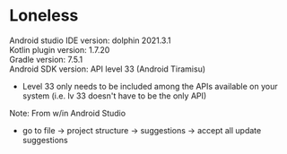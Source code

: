 # Loneless
Android studio IDE version: dolphin 2021.3.1  
Kotlin plugin version: 1.7.20  
Gradle version: 7.5.1  
Android SDK version: API level 33 (Android Tiramisu)  
- Level 33 only needs to be included among the APIs available on your system (i.e. lv 33 doesn't have to be the only API) 
  
Note: From w/in Android Studio
- go to file -> project structure -> suggestions -> accept all update suggestions
